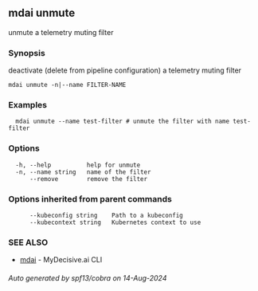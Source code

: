## mdai unmute

unmute a telemetry muting filter

### Synopsis

deactivate (delete from pipeline configuration) a telemetry muting filter

```
mdai unmute -n|--name FILTER-NAME
```

### Examples

```
  mdai unmute --name test-filter # unmute the filter with name test-filter
```

### Options

```
  -h, --help          help for unmute
  -n, --name string   name of the filter
      --remove        remove the filter
```

### Options inherited from parent commands

```
      --kubeconfig string    Path to a kubeconfig
      --kubecontext string   Kubernetes context to use
```

### SEE ALSO

* [mdai](mdai.md)	 - MyDecisive.ai CLI

###### Auto generated by spf13/cobra on 14-Aug-2024
